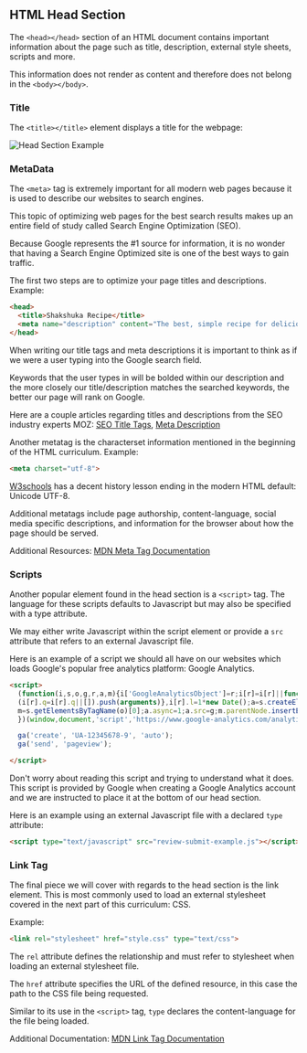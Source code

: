 ## HTML Head Section

The `<head></head>` section of an HTML document contains important information about the page such as title, description, external style sheets, scripts and more.

This information does not render as content and therefore does not belong in the `<body></body>`.

### Title

The `<title></title>` element displays a title for the webpage:

![Head Section Example](https://github.com/appacademy/curriculum/blob/master/html-css/assets/head-section-app-academy.jpg)

### MetaData

The `<meta>` tag is extremely important for all modern web pages because it is used to describe our websites to search engines.

This topic of optimizing web pages for the best search results makes up an entire field of study called Search Engine Optimization (SEO).

Because Google represents the #1 source for information, it is no wonder that having a Search Engine Optimized site is one of the best ways to gain traffic.

The first two steps are to optimize your page titles and descriptions. Example:

```html
<head>
  <title>Shakshuka Recipe</title>
  <meta name="description" content="The best, simple recipe for delicious Middle Eastern Shakshuka, a cumin spiced tomato sauce with sautéd onions and chili peppers topped with poached eggs. ">
</head>
```

When writing our title tags and meta descriptions it is important to think as if we were a user typing into the Google search field.

Keywords that the user types in will be bolded within our description and the more closely our title/description matches the searched keywords, the better our page will rank on Google.

Here are a couple articles regarding titles and descriptions from the SEO industry experts MOZ: [SEO Title Tags](https://moz.com/learn/seo/title-tag), [Meta Description](https://moz.com/learn/seo/meta-description)

Another metatag is the characterset information mentioned in the beginning of the HTML curriculum. Example:

```html
<meta charset="utf-8">
```

[W3schools](http://www.w3schools.com/tags/ref_charactersets.asp) has a decent history lesson ending in the modern HTML default: Unicode UTF-8.

Additional metatags include page authorship, content-language, social media specific descriptions, and information for the browser about how the page should be served.

Additional Resources: [MDN Meta Tag Documentation](https://developer.mozilla.org/en-US/docs/Web/HTML/Element/meta)

### Scripts

Another popular element found in the head section is a `<script>` tag. The language for these scripts defaults to Javascript but may also be specified with a type attribute.

We may either write Javascript within the script element or provide a `src` attribute that refers to an external Javascript file.

Here is an example of a script we should all have on our websites which loads Google's popular free analytics platform: Google Analytics.

```html
<script>
  (function(i,s,o,g,r,a,m){i['GoogleAnalyticsObject']=r;i[r]=i[r]||function(){
  (i[r].q=i[r].q||[]).push(arguments)},i[r].l=1*new Date();a=s.createElement(o),
  m=s.getElementsByTagName(o)[0];a.async=1;a.src=g;m.parentNode.insertBefore(a,m)
  })(window,document,'script','https://www.google-analytics.com/analytics.js','ga');

  ga('create', 'UA-12345678-9', 'auto');
  ga('send', 'pageview');

</script>
```

Don't worry about reading this script and trying to understand what it does. This script is provided by Google when creating a Google Analytics account and we are instructed to place it at the bottom of our head section.

Here is an example using an external Javascript file with a declared `type` attribute:

```html
<script type="text/javascript" src="review-submit-example.js"></script>
```

### Link Tag

The final piece we will cover with regards to the head section is the link element. This is most commonly used to load an external stylesheet covered in the next part of this curriculum: CSS.

Example:

```html
<link rel="stylesheet" href="style.css" type="text/css">
```

The `rel` attribute defines the relationship and must refer to stylesheet when loading an external stylesheet file.

The `href` attribute specifies the URL of the defined resource, in this case the path to the CSS file being requested.

Similar to its use in the `<script>` tag, `type` declares the content-language for the file being loaded.

Additional Documentation: [MDN Link Tag Documentation](https://developer.mozilla.org/en-US/docs/Web/HTML/Element/link)

